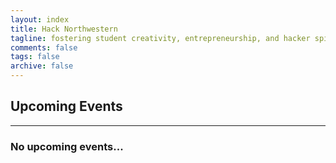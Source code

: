 ```yaml
---
layout: index
title: Hack Northwestern
tagline: fostering student creativity, entrepreneurship, and hacker spirit
comments: false
tags: false
archive: false
---
```


## Upcoming Events

---
 
### No upcoming events...
